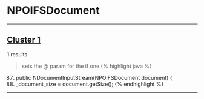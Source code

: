 # NPOIFSDocument

***

## [Cluster 1](./1)
1 results
> sets the @ param for the if one 
{% highlight java %}
87. public NDocumentInputStream(NPOIFSDocument document) {
92.   _document_size = document.getSize();
{% endhighlight %}

***

